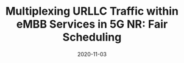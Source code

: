 ---
title: "Multiplexing URLLC Traffic within eMBB Services in 5G NR: Fair Scheduling"
date: 2020-11-03
publishDate: 
authors: ["**H. Yin**", "L. Zhang", "S. Roy"]
publication_types: ["1"]
abstract: ""
featured: false
publication: "IEEE Transactions on Communications"
---